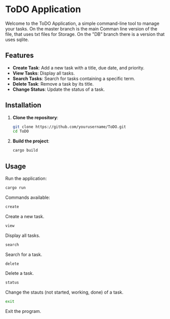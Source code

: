 # ToDO Application

Welcome to the ToDO Application, a simple command-line tool to manage your tasks.
On the master branch is the main Comman line version of the file, that uses txt files for Storage.
On the "DB" branch there is a version that uses sqlite.

## Features

- **Create Task**: Add a new task with a title, due date, and priority.
- **View Tasks**: Display all tasks.
- **Search Tasks**: Search for tasks containing a specific term.
- **Delete Task**: Remove a task by its title.
- **Change Status**: Update the status of a task.

## Installation

1. **Clone the repository**:
    ```sh
    git clone https://github.com/yourusername/ToDO.git
    cd ToDO
    ```

2. **Build the project**:
    ```sh
    cargo build
    ```

## Usage

Run the application:
```sh
cargo run
```
Commands available:
```sh
create
```
Create a new task.
```sh
view
```
Display all tasks.
```sh
search
```
Search for a task.
```sh
delete
```
Delete a task.
```sh
status
```
Change the stauts (not started, working, done) of a task.
```sh
exit
```
Exit the program.